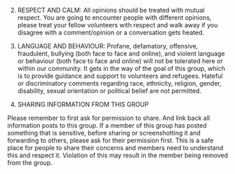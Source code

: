 2) RESPECT AND CALM: All opinions should be treated with mutual respect.
You are going to encounter people with different opinions, please treat
your fellow volunteers with respect and walk away if you disagree with a
comment/opinion or a conversation gets heated.

3) LANGUAGE AND BEHAVIOUR: Profane, defamatory, offensive, fraudulent,
bullying (both face to face and online), and violent language or
behaviour (both face to face and online) will not be tolerated here or
within our community. It gets in the way of the goal of this group,
which is to provide guidance and support to volunteers and refugees.
Hateful or discriminatory comments regarding race, ethnicity, religion,
gender, disability, sexual orientation or political belief are not
permitted.

8) SHARING INFORMATION FROM THIS GROUP

Please remember to first ask for permission to share. And link back all
information posts to this group. If a member of this group has posted
something that is sensitive, before sharing or screenshotting it and
forwarding to others, please ask for their permission first. This is a
safe place for people to share their concerns and members need to
understand this and respect it. Violation of this may result in the
member being removed from the group.
